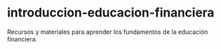 # introduccion-educacion-financiera
Recursos y materiales para aprender los fundamentos de la educación financiera.
